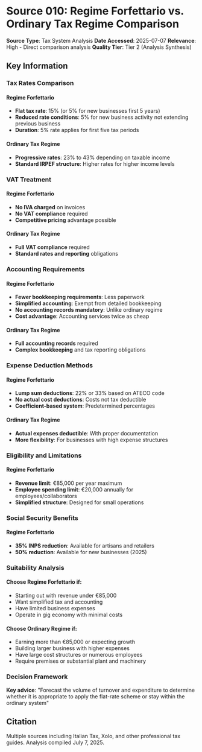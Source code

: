 # Source 010: Regime Forfettario vs. Ordinary Tax Regime Comparison

**Source Type**: Tax System Analysis
**Date Accessed**: 2025-07-07
**Relevance**: High - Direct comparison analysis
**Quality Tier**: Tier 2 (Analysis Synthesis)

## Key Information

### Tax Rates Comparison

#### Regime Forfettario
- **Flat tax rate**: 15% (or 5% for new businesses first 5 years)
- **Reduced rate conditions**: 5% for new business activity not extending previous business
- **Duration**: 5% rate applies for first five tax periods

#### Ordinary Tax Regime
- **Progressive rates**: 23% to 43% depending on taxable income
- **Standard IRPEF structure**: Higher rates for higher income levels

### VAT Treatment

#### Regime Forfettario
- **No IVA charged** on invoices
- **No VAT compliance** required
- **Competitive pricing** advantage possible

#### Ordinary Tax Regime
- **Full VAT compliance** required
- **Standard rates and reporting** obligations

### Accounting Requirements

#### Regime Forfettario
- **Fewer bookkeeping requirements**: Less paperwork
- **Simplified accounting**: Exempt from detailed bookkeeping
- **No accounting records mandatory**: Unlike ordinary regime
- **Cost advantage**: Accounting services twice as cheap

#### Ordinary Tax Regime
- **Full accounting records** required
- **Complex bookkeeping** and tax reporting obligations

### Expense Deduction Methods

#### Regime Forfettario
- **Lump sum deductions**: 22% or 33% based on ATECO code
- **No actual cost deductions**: Costs not tax deductible
- **Coefficient-based system**: Predetermined percentages

#### Ordinary Tax Regime
- **Actual expenses deductible**: With proper documentation
- **More flexibility**: For businesses with high expense structures

### Eligibility and Limitations

#### Regime Forfettario
- **Revenue limit**: €85,000 per year maximum
- **Employee spending limit**: €20,000 annually for employees/collaborators
- **Simplified structure**: Designed for small operations

### Social Security Benefits

#### Regime Forfettario
- **35% INPS reduction**: Available for artisans and retailers
- **50% reduction**: Available for new businesses (2025)

### Suitability Analysis

#### Choose Regime Forfettario if:
- Starting out with revenue under €85,000
- Want simplified tax and accounting
- Have limited business expenses
- Operate in gig economy with minimal costs

#### Choose Ordinary Regime if:
- Earning more than €85,000 or expecting growth
- Building larger business with higher expenses
- Have large cost structures or numerous employees
- Require premises or substantial plant and machinery

### Decision Framework
**Key advice**: "Forecast the volume of turnover and expenditure to determine whether it is appropriate to apply the flat-rate scheme or stay within the ordinary system"

## Citation
Multiple sources including Italian Tax, Xolo, and other professional tax guides. Analysis compiled July 7, 2025.